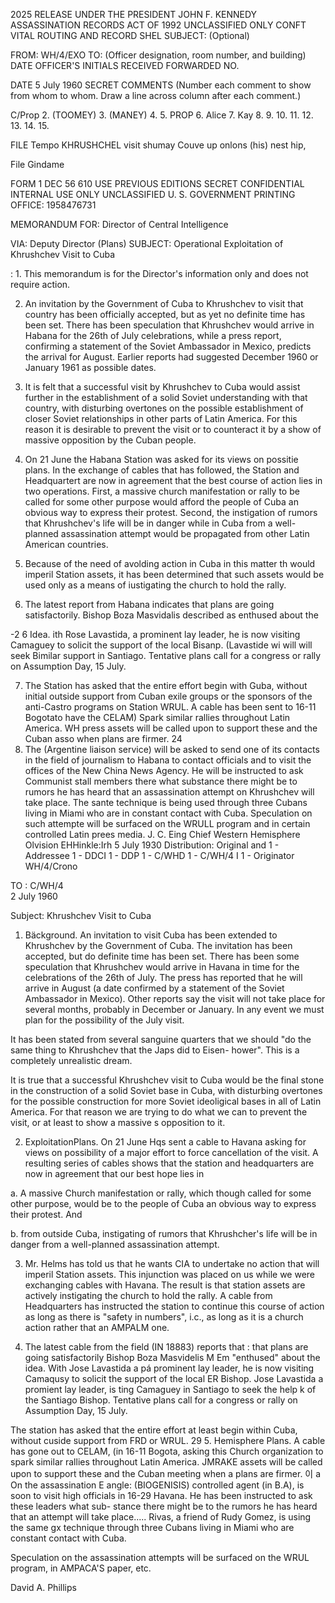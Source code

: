 2025 RELEASE UNDER THE PRESIDENT JOHN F. KENNEDY ASSASSINATION RECORDS ACT OF 1992
UNCLASSIFIED
ONLY
CONFT VITAL
ROUTING AND RECORD SHEL
SUBJECT: (Optional)

FROM:
WH/4/EXO
TO: (Officer designation, room number, and
building)
DATE
OFFICER'S
INITIALS
RECEIVED
FORWARDED
NO.

DATE
5 July 1960
SECRET
COMMENTS (Number each comment to show from whom
to whom. Draw a line across column after each comment.)

C/Prop
2.	(TOOMEY)
3.	(MANEY)
4.
5.	PROP
6.	Alice
7.	Kay
8.
9.
10.
11.
12.
13.
14.
15.

FILE Tempo
KHRUSHCHEL
visit
shumay
Couve up
onlons (his)
nest hip,

File Gindame

FORM
1 DEC 56
610
USE PREVIOUS
EDITIONS
SECRET
CONFIDENTIAL
INTERNAL
USE ONLY
UNCLASSIFIED
U. S. GOVERNMENT PRINTING OFFICE: 1958476731

MEMORANDUM FOR: Director of Central Intelligence

VIA:	Deputy Director (Plans)
SUBJECT:	Operational Exploitation of Khrushchev Visit to Cuba

: 1. This memorandum is for the Director's information only and does
not require action.

2. An invitation by the Government of Cuba to Khrushchev to visit
that country has been officially accepted, but as yet no definite time has
been set. There has been speculation that Khrushchev would arrive in
Habana for the 26th of July celebrations, while a press report, confirming
a statement of the Soviet Ambassador in Mexico, predicts the arrival for
August. Earlier reports had suggested December 1960 or January 1961
as possible dates.

3. It is felt that a successful visit by Khrushchev to Cuba would assist
further in the establishment of a solid Soviet understanding with that country,
with disturbing overtones on the possible establishment of closer Soviet
relationships in other parts of Latin America. For this reason it is
desirable to prevent the visit or to counteract it by a show of massive
opposition by the Cuban people.

4. On 21 June the Habana Station was asked for its views on possitie
plans. In the exchange of cables that has followed, the Station and Headquartert
are now in agreement that the best course of action lies in two operations.
First, a massive church manifestation or rally to be called for some other
purpose would afford the people of Cuba an obvious way to express their
protest. Second, the instigation of rumors that Khrushchev's life will be
in danger while in Cuba from a well-planned assassination attempt would
be propagated from other Latin American countries.

5. Because of the need of avolding action in Cuba in this matter th
would imperil Station assets, it has been determined that such assets would
be used only as a means of iustigating the church to hold the rally.

6. The latest report from Habana indicates that plans are going
satisfactorily. Bishop Boza Masvidalis described as enthused about the

-2
6
Idea.
ith Rose Lavastida, a prominent lay leader, he is now visiting
Camaguey to solicit the support of the local Bisanp. (Lavastide wi
will will seek
Bimilar support in Santiago. Tentative plans call for a congress or rally
on Assumption Day, 15 July.

7. The Station has asked that the entire effort begin with Guba,
without initial outside support from Cuban exile groups or the sponsors of
the anti-Castro programs on Station WRUL. A cable has been sent to 16-11
Bogotato have the CELAM) Spark similar rallies throughout Latin America.
WH press assets will be called upon to support these and the Cuban asso
when plans are firmer.
24
8. The (Argentine liaison service) will be asked to send one of its
contacts in the field of journalism to Habana to contact officials and to
visit the offices of the New China News Agency. He will be instructed to
ask Communist stall members there what substance there might be to
rumors he has heard that an assassination attempt on Khrushchev will take
place. The sante technique is being used through three Cubans living in
Miami who are in constant contact with Cuba. Speculation on such attempte
will be surfaced on the WRULL program and in certain controlled Latin
prees media.
J. C. Eing
Chief
Western Hemisphere Olvision
EHHinkle:Irh
5 July 1930
Distribution:
Original and 1 - Addressee
1 - DDCI
1 - DDP
1 - C/WHD
1 - C/WH/4
I
1 - Originator
WH/4/Crono

TO	: C/WH/4	
2 July 1960

Subject:	Khrushchev Visit to Cuba

1. Bäckground. An invitation to visit Cuba has been extended
to Khrushchev by the Government of Cuba. The invitation has been
accepted, but do definite time has been set. There has been some
speculation that Khrushchev would arrive in Havana in time for the
celebrations of the 26th of July. The press has reported that he
will arrive in August (a date confirmed by a statement of the Soviet
Ambassador in Mexico). Other reports say the visit will not take
place for several months, probably in December or January. In any
event we must plan for the possibility of the July visit.

It has been stated from several sanguine quarters that we
should "do the same thing to Khrushchev that the Japs did to Eisen-
hower". This is a completely unrealistic dream.

It is true that a successful Khrushchev visit to Cuba
would be the final stone in the construction of a solid Soviet
base in Cuba, with disturbing overtones for the possible construction
for more Soviet ideoligical bases in all of Latin America. For that
reason we are trying to do what we can to prevent the visit, or at
least to show a massive s opposition to it.

2. ExploitationPlans. On 21 June Hqs sent a cable to Havana
asking for views on possibility of a major effort to force cancellation
of the visit. A resulting series of cables shows that the station and
headquarters are now in agreement that our best hope lies in

a. A massive Church manifestation or rally, which
though called for some other purpose, would be to the people
of Cuba an obvious way to express their protest. And

b. from outside Cuba, instigating of rumors that
Khrushcher's life will be in danger from a well-planned
assassination attempt.

3. Mr. Helms has told us that he wants CIA to undertake no
action that will imperil Station assets. This injunction was placed
on us while we were exchanging cables with Havana. The result is that
station assets are actively instigating the church to hold the rally.
A cable from Headquarters has instructed the station to
continue this course of action as long as there is "safety in numbers",
i.c., as long as it is a church action rather that an AMPALM one.

4. The latest cable from the field (IN 18883) reports that
:
that plans are going satisfactorily Bishop Boza Masvidelis M
Em "enthused" about the idea. With Jose Lavastida a pá prominent
lay leader, he is now visiting Camaqusy to solicit the support of
the local ER Bishop. Jose Lavastida a promient lay leader, is
ting Camaguey
in Santiago to seek the help k of the Santiago Bishop. Tentative
plans call for a congress or rally on Assumption Day, 15 July.

The station has asked that the entire effort at least
begin within Cuba, without cuside support from FRD or WRUL.
29
5. Hemisphere Plans. A cable has gone out to CELAM, (in 16-11
Bogota, asking this Church organization to spark similar rallies
throughout Latin America. JMRAKE assets will be called upon to
support these and the Cuban meeting when a plans are firmer.
이
a
On the assassination E angle: (BIOGENISIS)
controlled agent (in B.A), is soon to visit high officials in
16-29
Havana. He has been instructed to ask these leaders what sub-
stance there might be to the rumors he has heard that an attempt
will take place..... Rivas, a friend of Rudy Gomez, is using the
same gx technique through three Cubans living in Miami
who are constant contact with Cuba.

Speculation on the assassination attempts will be surfaced
on the WRUL program, in AMPACA'S paper, etc.

David A. Phillips
